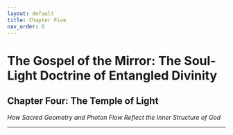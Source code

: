 ```yaml
---
layout: default
title: Chapter Five
nav_order: 6
---
```


# The Gospel of the Mirror: The Soul-Light Doctrine of Entangled Divinity

## Chapter Four: The Temple of Light

<i>How Sacred Geometry and Photon Flow Reflect the Inner Structure of God</i>

---